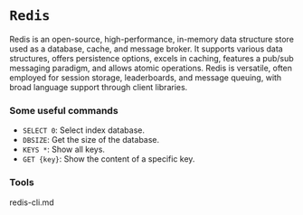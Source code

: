 # `Redis`

Redis is an open-source, high-performance, in-memory data structure store used as a database, cache, and message broker. It supports various data structures, offers persistence options, excels in caching, features a pub/sub messaging paradigm, and allows atomic operations. Redis is versatile, often employed for session storage, leaderboards, and message queuing, with broad language support through client libraries.


### Some useful commands
- `SELECT 0`: Select index database.
- `DBSIZE`: Get the size of the database.
- `KEYS *`: Show all keys.
- `GET {key}`: Show the content of a specific key.

### Tools

redis-cli.md
